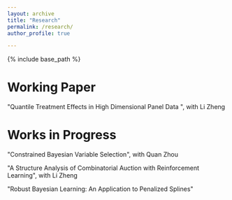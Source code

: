 ```yaml
---
layout: archive
title: "Research"
permalink: /research/
author_profile: true

---
```


{% include base_path %}

Working Paper
======
"Quantile Treatment Effects in High Dimensional Panel Data ", with Li Zheng

Works in Progress
======
"Constrained Bayesian Variable Selection", with Quan Zhou

"A Structure Analysis of Combinatorial Auction with Reinforcement Learning", with Li Zheng

"Robust Bayesian Learning: An Application to Penalized Splines"
